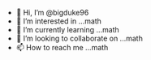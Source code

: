 - 👋 Hi, I’m @bigduke96
- 👀 I’m interested in ...math
- 🌱 I’m currently learning ...math
- 💞️ I’m looking to collaborate on ...math
- 📫 How to reach me ...math

<!---
bigduke96/bigduke96 is a ✨ special ✨ repository because its `README.md` (this file) appears on your GitHub profile.
You can click the Preview link to take a look at your changes.
--->

